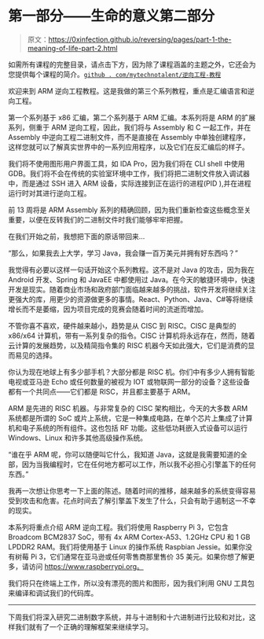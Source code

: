 # 第一部分——生命的意义第二部分

> 原文：<https://0xinfection.github.io/reversing/pages/part-1-the-meaning-of-life-part-2.html>

如需所有课程的完整目录，请点击下方，因为除了课程涵盖的主题之外，它还会为您提供每个课程的简介。[`github . com/mytechnotalent/逆向工程-教程`](https://github.com/mytechnotalent/Reverse-Engineering-Tutorial)

欢迎来到 ARM 逆向工程教程。这是我做的第三个系列教程，重点是汇编语言和逆向工程。

第一个系列基于 x86 汇编，第二个系列基于 ARM 汇编。本系列将是 ARM 的扩展系列，侧重于 ARM 逆向工程，因此，我们将与 Assembly 和 C 一起工作，并在 Assembly 中逆向工程二进制文件，而不是直接在 Assembly 中单独创建程序，这样您就可以了解真实世界中的一系列应用程序，以及它们在反汇编后的样子。

我们将不使用图形用户界面工具，如 IDA Pro，因为我们将在 CLI shell 中使用 GDB。我们将不会在传统的实验室环境中工作，我们将把二进制文件放入调试器中，而是通过 SSH 进入 ARM 设备，实际连接到正在运行的进程(PID ),并在进程运行时对其进行逆向工程。

前 13 周将是 ARM Assembly 系列的精确回顾，因为我们重新检查这些概念至关重要，以便在反转我们的二进制文件时我们能够牢牢把握。

在我们开始之前，我想把下面的原话带回来...

“那么，如果我去上大学，学习 Java，我会赚一百万美元并拥有好东西吗？”

我觉得有必要以这样一句话开始这个系列教程。这不是对 Java 的攻击，因为我在 Android 开发、Spring 和 JavaEE 中都使用过 Java。在今天的敏捷环境中，快速开发是现实。随着商业市场和政府部门面临越来越多的挑战，软件开发将继续关注更强大的库，用更少的资源做更多的事情。React、Python、Java、C#等将继续增长而不是萎缩，因为项目完成的竞赛会随着时间的流逝而增加。

不管你喜不喜欢，硬件越来越小，趋势是从 CISC 到 RISC。CISC 是典型的 x86/x64 计算机，带有一系列复杂的指令。CISC 计算机将永远存在，然而，随着云计算的发展趋势，以及精简指令集的 RISC 机器今天如此强大，它们是消费的显而易见的选择。

你认为现在地球上有多少部手机？大部分都是 RISC 机。你们中有多少人拥有智能电视或亚马逊 Echo 或任何数量的被视为 IOT 或物联网一部分的设备？这些设备都有一个共同点——它们都是 RISC，并且都主要基于 ARM。

ARM 是先进的 RISC 机器。与非常复杂的 CISC 架构相比，今天的大多数 ARM 系统都是所谓的 SoC 或片上系统，它是一种集成电路，在单个芯片上集成了计算机和电子系统的所有组件。这也包括 RF 功能。这些低功耗嵌入式设备可以运行 Windows、Linux 和许多其他高级操作系统。

“谁在乎 ARM 呢，你可以随便叫它什么，我知道 Java，这就是我需要知道的全部，因为当我编程时，它在任何地方都可以工作，所以我不必担心引擎盖下的任何东西。”

我再一次想让你思考一下上面的陈述。随着时间的推移，越来越多的系统变得容易受到攻击和危害。花点时间去了解引擎盖下发生了什么，只会有助于遏制这一不幸的现实。

本系列将重点介绍 ARM 逆向工程。我们将使用 Raspberry Pi 3，它包含 Broadcom BCM2837 SoC，带有 4x ARM Cortex-A53、1.2GHz CPU 和 1 GB LPDDR2 RAM。我们将使用基于 Linux 的操作系统 Raspbian Jessie。如果你没有树莓 Pi 3，它们通常在亚马逊或任何零售商那里售价 35 美元。如果你想了解更多，请访问 https://www.raspberrypi.org。

我们将只在终端上工作，所以没有漂亮的图片和图形，因为我们利用 GNU 工具包来编译和调试我们的代码库。

* * *

下周我们将深入研究二进制数字系统，并与十进制和十六进制进行比较和对比，这样我们就有了一个正确的理解框架来继续学习。